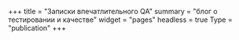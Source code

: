 +++
title = "Записки впечатлительного QA"
summary = "блог о тестировании и качестве"
widget = "pages"
headless = true
Type = "publication" 
+++


